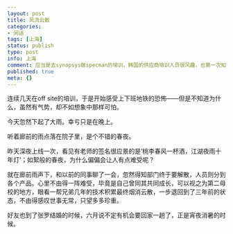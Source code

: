 ```yaml
---
layout: post
title: 风流云散
categories:
- 闲话
tags: [上海]
status: publish
type: post
info: 上海
comment: 应当是去synopsys做specman的培训，韩国的供应商培训人员很风趣，也第一次知道原来中文叫新思；打完电话以后，雨声很大，而且似乎遇到了蟑螂。
published: true
meta: {}
---
```

连续几天在off site的培训，于是开始感受上下班地铁的恐怖——但是不知道为什么，虽然有气势，却不如想象中那样可怕。

今天忽然下起了大雨。幸亏只是在晚上。

听着廊前的雨点落在院子里，是个不错的春夜。

昨天深夜上线一次，看见有老师的签名很应景的是‘桃李春风一杯酒，江湖夜雨十年灯’；如絮般的春夜，为什么偏偏会让人有点难受呢？

就在廊前雨声下，和以前的同事聊了一会，忽然得知部门终于要解散，人员则分到各个产品。心里不由得一阵难受，毕竟是自己曾同其共同成长，可以视之为第二母校的地方，眼看一帮兄弟几年的技术积累最终烟消云散，一步退回到了三年前的状态，不由得感叹世事无常，只望多多珍重。

好友也到了张罗结婚的时候，六月说不定有机会要回家一趟了，正是宵夜消暑的时候。
